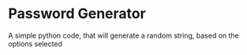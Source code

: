 # Password Generator
A simple python code, that will generate a random string, based on the options selected
